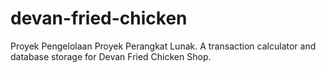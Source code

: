 # devan-fried-chicken
Proyek Pengelolaan Proyek Perangkat Lunak.
A transaction calculator and database storage for Devan Fried Chicken Shop.
